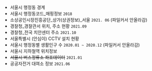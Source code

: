 - 서울시 행정동 경계
- 서울시 행정동코드_매핑정보 `2018`
- 소상공인시장진흥공단_상가(상권정보)_서울 `2021. 06` (파일커서 안올라감)  
- 경찰청_경찰관서 위치, 주소 현황 `2021.09`
- 경찰청_전국 치안센터 주소 `2021.10`
- 서울특별시 (안심이) CCTV 설치 현황
- 서울시 행정동별 생활인구 수 `2020.01 ~ 2020.12` (파일커서 안올라감)  
- 서울시 지하철역 위치정보
- ~~서울시 버스정류소 좌표데이터~~ `2021.01`
- 공공자전거 대여소 정보 `2021.06`
